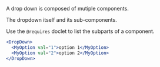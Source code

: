 A drop down is composed of mutiple components.

The dropdown itself and its sub-components.

Use the `@requires` doclet to list the subparts of a component.

```jsx
<DropDown>
  <MyOption val="1">option 1</MyOption>
  <MyOption val="2">option 2</MyOption>
</DropDown>
```

